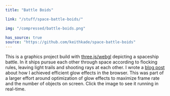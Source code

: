 ```yaml
---
title: "Battle Boids"

link: "/stuff/space-battle-boids/"

img: "/compressed/battle-boids.png"

has_source: true
source: "https://github.com/keithkade/space-battle-boids"
---
```


This is a graphics project build with <a target="_blank" href="https://threejs.org/">three.js/webgl</a> depicting a spaceship battle. In it ships pursue each other through space according to flocking rules, leaving light trails and shooting rays at each other. I wrote a <a target="_blank" href="/2017/09/12/three-glow.html">blog post</a> about how I achieved efficient glow effects in the browser. This was part of a larger effort around optimization of glow effects to maximize frame rate and the number of objects on screen. Click the image to see it running in real-time. 
